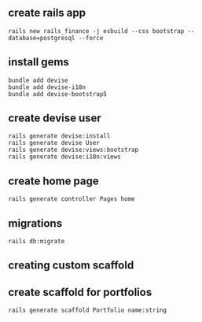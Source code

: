 ## create rails app

    rails new rails_finance -j esbuild --css bootstrap --database=postgresql --force

## install gems

    bundle add devise
    bundle add devise-i18n
    bundle add devise-bootstrap5

## create devise user

    rails generate devise:install
    rails generate devise User
    rails generate devise:views:bootstrap
    rails generate devise:i18n:views

## create home page

    rails generate controller Pages home

## migrations

    rails db:migrate

## creating custom scaffold

## create scaffold for portfolios

    rails generate scaffold Portfolio name:string

